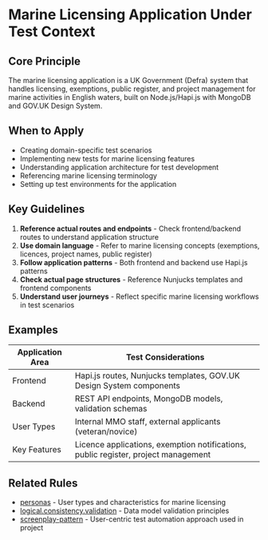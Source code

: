 # Marine Licensing Application Under Test Context

## Core Principle

The marine licensing application is a UK Government (Defra) system that handles licensing, exemptions, public register, and project management for marine activities in English waters, built on Node.js/Hapi.js with MongoDB and GOV.UK Design System.

## When to Apply

- Creating domain-specific test scenarios
- Implementing new tests for marine licensing features
- Understanding application architecture for test development
- Referencing marine licensing terminology
- Setting up test environments for the application

## Key Guidelines

1. **Reference actual routes and endpoints** - Check frontend/backend routes to understand application structure
2. **Use domain language** - Refer to marine licensing concepts (exemptions, licences, project names, public register)
3. **Follow application patterns** - Both frontend and backend use Hapi.js patterns
4. **Check actual page structures** - Reference Nunjucks templates and frontend components
5. **Understand user journeys** - Reflect specific marine licensing workflows in test scenarios

## Examples

| Application Area | Test Considerations                                                                |
| ---------------- | ---------------------------------------------------------------------------------- |
| Frontend         | Hapi.js routes, Nunjucks templates, GOV.UK Design System components                |
| Backend          | REST API endpoints, MongoDB models, validation schemas                             |
| User Types       | Internal MMO staff, external applicants (veteran/novice)                           |
| Key Features     | Licence applications, exemption notifications, public register, project management |

## Related Rules

- [personas](../personas.mdc) - User types and characteristics for marine licensing
- [logical.consistency.validation](../logical.consistency.validation.mdc) - Data model validation principles
- [screenplay-pattern](../screenplay-pattern.mdc) - User-centric test automation approach used in project
